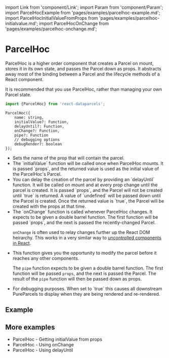 import Link from 'component/Link';
import Param from 'component/Param';
import ParcelHocExample from 'pages/examples/parcelhoc-example.md';
import ParcelHocInitialValueFromProps from 'pages/examples/parcelhoc-initialvalue.md';
import ParcelHocOnChange from 'pages/examples/parcelhoc-onchange.md';

# ParcelHoc

ParcelHoc is a higher order component that creates a Parcel on mount, stores it in its own state, and passes the Parcel down as props. It abstracts away most of the binding between a Parcel and the lifecycle methods of a React component.

It is recommended that you <Link to="/examples/editing-objects">use ParcelHoc</Link>, rather than <Link to="/examples/managing-your-own-parcel-state">managing your own Parcel state</Link>.

```js
import {ParcelHoc} from 'react-dataparcels';
```

```flow
ParcelHoc({
    name: string,
    initialValue?: Function,
    delayUntil?: Function,
    onChange?: Function,
    pipe?: Function
    // debugging options
    debugRender?: boolean
});
```

* <Param name="name" type="string" />
  Sets the name of the prop that will contain the parcel.
* <Param name="initialValue" optional type="(props: Object) => any" />
  The `initialValue` function will be called once when ParcelHoc mounts. It is passed `props`, and the returned value is used as the initial value of the ParcelHoc's Parcel.
* <Param name="delayUntil" optional type="(props: Object) => boolean" />
  You can delay the creation of the parcel by providing an `delayUntil` function. It will be called on mount and at every prop change until the parcel is created. It is passed `props`, and the Parcel will not be created until `true` is returned. A value of `undefined` will be passed down until the Parcel is created. Once the returned value is `true`, the Parcel will be created with the props at that time.
* <Param name="onChange" optional type="(props: Object) => (parcel: Parcel, changeRequest: ChangeRequest) => void" />
  The `onChange` function is called whenever ParcelHoc changes. It expects to be given a double barrel function. The first function will be passed `props`, and the next is passed the recently-changed Parcel.

  `onChange` is often used to relay changes further up the React DOM heirarchy. This works in a very similar way to [uncontrolled components in React](https://reactjs.org/docs/uncontrolled-components.html).
* <Param name="pipe" optional type="(props: Object) => (parcel: Parcel) => Parcel" />
  This function gives you the opportunity to modify the parcel before it reaches any other components.

  The `pipe` function expects to be given a double barrel function. The first function will be passed `props`, and the next is passed the Parcel. The result of the `pipe` function will then be passed down as props.
* <Param name="debugRender" optional type="boolean" default="false" />
  For debugging purposes. When set to `true` this causes all downstream <Link to="/api/PureParcel">PureParcel</Link>s to display when they are being rendered and re-rendered.


## Example

<ParcelHocExample />

## More examples

* <Link to="/examples/parcelhoc-initialvalue">ParcelHoc - Getting initialValue from props</Link>
* <Link to="/examples/parcelhoc-onchange">ParcelHoc - Using onChange</Link>
* <Link to="/examples/parcelhoc-delayuntil">ParcelHoc - Using delayUntil</Link>


